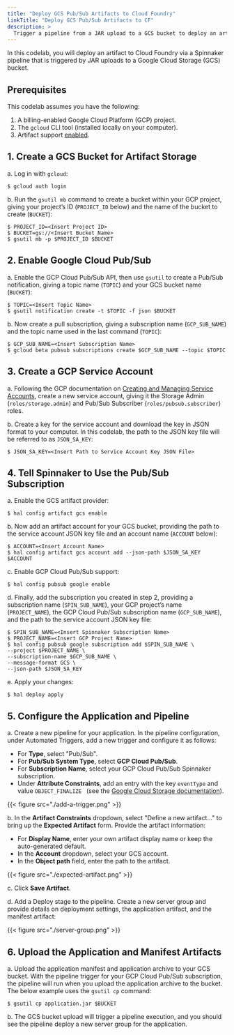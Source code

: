 ```yaml
---
title: "Deploy GCS Pub/Sub Artifacts to Cloud Foundry"
linkTitle: "Deploy GCS Pub/Sub Artifacts to CF"
description: >
  Trigger a pipeline from a JAR upload to a GCS bucket to deploy an artifact to Cloud Foundry.
---
```


In this codelab, you will deploy an artifact to Cloud Foundry via a Spinnaker pipeline that is triggered by JAR uploads to a Google Cloud Storage (GCS) bucket.

## Prerequisites

This codelab assumes you have the following:

1. A billing-enabled Google Cloud Platform (GCP) project.
1. The `gcloud` CLI tool (installed locally on your computer).
1. Artifact support [enabled](/docs/reference/artifacts/#enabling-artifact-support).

## 1. Create a GCS Bucket for Artifact Storage

a. Log in with `gcloud`:

  ```
  $ gcloud auth login
  ```

b. Run the `gsutil mb` command to create a bucket within your GCP project, giving your project’s ID (`PROJECT_ID` below) and the name of the bucket to create (`BUCKET`):

  ```
  $ PROJECT_ID=<Insert Project ID>
  $ BUCKET=gs://<Insert Bucket Name>
  $ gsutil mb -p $PROJECT_ID $BUCKET
  ```

## 2. Enable Google Cloud Pub/Sub

a. Enable the GCP Cloud Pub/Sub API, then use `gsutil` to create a Pub/Sub notification, giving a topic name (`TOPIC`) and your GCS bucket name (`BUCKET`):

  ```
  $ TOPIC=<Insert Topic Name>
  $ gsutil notification create -t $TOPIC -f json $BUCKET
  ```

b. Now create a pull subscription, giving a subscription name (`GCP_SUB_NAME`) and the topic name used in the last command (`TOPIC`):

  ```
  $ GCP_SUB_NAME=<Insert Subscription Name>
  $ gcloud beta pubsub subscriptions create $GCP_SUB_NAME --topic $TOPIC
  ```

## 3. Create a GCP Service Account

a. Following the GCP documentation on [Creating and Managing Service Accounts](https://cloud.google.com/iam/docs/creating-managing-service-accounts), create a new service account, giving it the Storage Admin (`roles/storage.admin`) and Pub/Sub Subscriber (`roles/pubsub.subscriber`) roles.

b. Create a key for the service account and download the key in JSON format to your computer. In this codelab, the path to the JSON key file will be referred to as `JSON_SA_KEY`:

  ```
  $ JSON_SA_KEY=<Insert Path to Service Account Key JSON File>
  ```

## 4. Tell Spinnaker to Use the Pub/Sub Subscription

a. Enable the GCS artifact provider:

  ```
  $ hal config artifact gcs enable
  ```

b. Now add an artifact account for your GCS bucket, providing the path to the service account JSON key file and an account name (`ACCOUNT` below):

  ```
  $ ACCOUNT=<Insert Account Name>
  $ hal config artifact gcs account add --json-path $JSON_SA_KEY $ACCOUNT
  ```

c. Enable GCP Cloud Pub/Sub support:

  ```
  $ hal config pubsub google enable
  ```

d. Finally, add the subscription you created in step 2, providing a subscription name (`SPIN_SUB_NAME`), your GCP project’s name (`PROJECT_NAME`), the GCP Cloud Pub/Sub subscription name (`GCP_SUB_NAME`), and the path to the service account JSON key file:

  ```
  $ SPIN_SUB_NAME=<Insert Spinnaker Subscription Name>
  $ PROJECT_NAME=<Insert GCP Project Name>
  $ hal config pubsub google subscription add $SPIN_SUB_NAME \
  --project $PROJECT_NAME \
  --subscription-name $GCP_SUB_NAME \
  --message-format GCS \
  --json-path $JSON_SA_KEY
  ```

e. Apply your changes:

  ```
  $ hal deploy apply
  ```

## 5. Configure the Application and Pipeline

a. Create a new pipeline for your application. In the pipeline configuration, under Automated Triggers, add a new trigger and configure it as follows:

  * For **Type**, select "Pub/Sub".
  * For **Pub/Sub System Type**, select **GCP Cloud Pub/Sub**.
  * For **Subscription Name**, select your GCP Cloud Pub/Sub Spinnaker subscription.
  * Under **Attribute Constraints**, add an entry with the key `eventType` and value `OBJECT_FINALIZE ` (see the [Google Cloud Storage documentation](https://cloud.google.com/storage/docs/pubsub-notifications)).

  {{< figure src="./add-a-trigger.png" >}}

b. In the **Artifact Constraints** dropdown, select "Define a new artifact..." to bring up the **Expected Artifact** form. Provide the artifact information:

  * For **Display Name**, enter your own artifact display name or keep the auto-generated default.
  * In the **Account** dropdown, select your GCS account.
  * In the **Object path** field, enter the path to the artifact.

  {{< figure src="./expected-artifact.png" >}}

c. Click **Save Artifact**.

d. Add a Deploy stage to the pipeline. Create a new server group and provide details on deployment settings, the application artifact, and the manifest artifact:

  {{< figure src="./server-group.png" >}}

## 6. Upload the Application and Manifest Artifacts

a. Upload the application manifest and application archive to your GCS bucket. With the pipeline trigger for your GCP Cloud Pub/Sub subscription, the pipeline will run when you upload the application archive to the bucket. The below example uses the `gsutil cp` command:

  ```
  $ gsutil cp application.jar $BUCKET
  ```

b. The GCS bucket upload will trigger a pipeline execution, and you should see the pipeline deploy a new server group for the application.
